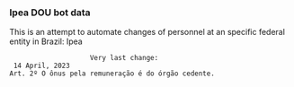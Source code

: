  ### Ipea DOU bot data
 This is an attempt to automate changes of personnel at an specific federal entity in Brazil: Ipea
 
                        Very last change: 
 	 14 April, 2023
	Art. 2º O ônus pela remuneração é do órgão cedente.
